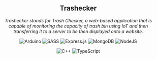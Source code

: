 <br/>
<br/>
<br/>

<div align="center">
  <h2 align="center"> <strong>Trashecker</strong> </h2>
  <p align="center"> <em>Trashecker stands for Trash Checker, a web-based application that is capable of monitoring the capacity of trash bin using IoT and then transferring it to a server to be then displayed onto a website.</em> </p>

  ![Arduino](https://img.shields.io/badge/-Arduino-00979D?style=for-the-badge&logo=Arduino&logoColor=white)
  ![SASS](https://img.shields.io/badge/SASS-hotpink.svg?style=for-the-badge&logo=SASS&logoColor=white)
  ![Express.js](https://img.shields.io/badge/express.js-%23404d59.svg?style=for-the-badge&logo=express&logoColor=%2361DAFB)
  ![MongoDB](https://img.shields.io/badge/MongoDB-%234ea94b.svg?style=for-the-badge&logo=mongodb&logoColor=white)
  ![NodeJS](https://img.shields.io/badge/node.js-6DA55F?style=for-the-badge&logo=node.js&logoColor=white)
</div>

<div align="center">

  ![C++](https://img.shields.io/badge/c++-%2300599C.svg?style=for-the-badge&logo=c%2B%2B&logoColor=white)
  ![TypeScript](https://img.shields.io/badge/typescript-%23007ACC.svg?style=for-the-badge&logo=typescript&logoColor=white)
</div>
